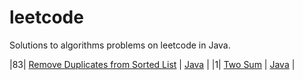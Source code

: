 # leetcode
Solutions to algorithms problems on leetcode in Java.

|83| [Remove Duplicates from Sorted List](https://leetcode.com/problems/remove-duplicates-from-sorted-list/) | [Java](./algorithms/src/remove_duplicates/Solution.java) |
|1| [Two Sum](https://leetcode.com/problems/two-sum/) | [Java](./algorithms/src/two_sum/Solution.java) |
